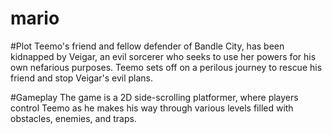 # mario


#Plot
Teemo's friend and fellow defender of Bandle City, has been kidnapped by Veigar, an evil sorcerer who seeks to use her powers for his own nefarious purposes. Teemo sets off on a perilous journey to rescue his friend and stop Veigar's evil plans.

#Gameplay
The game is a 2D side-scrolling platformer, where players control Teemo as he makes his way through various levels filled with obstacles, enemies, and traps. 
